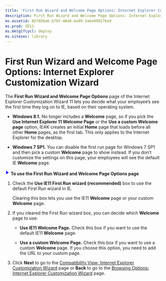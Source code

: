 ```yaml
---
title: 'First Run Wizard and Welcome Page Options: Internet Explorer Customization Wizard'
description: First Run Wizard and Welcome Page Options: Internet Explorer Customization Wizard
ms.assetid: 85f856a6-b707-48a9-ba99-3a6e898276a9
ms.prod: IE11
ms.mktglfcycl: deploy
ms.sitesec: library
---
```


# First Run Wizard and Welcome Page Options: Internet Explorer Customization Wizard


The **First Run Wizard and Welcome Page Options** page of the Internet Explorer Customization Wizard 11 lets you decide what your employee’s see the first time they log on to IE, based on their operating system.

-   **Windows 8.1.** No longer includes a **Welcome** page, so if you pick the **Use Internet Explorer 11 Welcome Page** or the **Use a custom Welcome page** option, IEAK creates an initial **Home** page that loads before all other **Home** pages, as the first tab. This only applies to the Internet Explorer for the desktop.

-   **Windows 7 SP1.** You can disable the first run page for Windows 7 SP1 and then pick a custom **Welcome** page to show instead. If you don’t customize the settings on this page, your employees will see the default IE **Welcome** page.

![](images/wedge.gif) **To use the First Run Wizard and Welcome Page Options page**

1.  Check the **Use IE11 First Run wizard (recommended)** box to use the default First Run wizard in IE.

    Clearing this box lets you use the IE11 **Welcome** page or your custom **Welcome** page.

2.  If you cleared the First Run wizard box, you can decide which **Welcome** page to use:

    -   **Use IE11 Welcome Page.** Check this box if you want to use the default IE11 **Welcome** page.

    -   **Use a custom Welcome Page.** Check this box if you want to use a custom **Welcome** page. If you choose this option, you need to add the URL to your custom page.

3.  Click **Next** to go to the [Compatibility View: Internet Explorer Customization Wizard](compatibility-view-internet-explorer-customization-wizard.md) page or **Back** to go to the [Browsing Options: Internet Explorer Customization Wizard](browsing-options-internet-explorer-customization-wizard.md) page.

 

 





